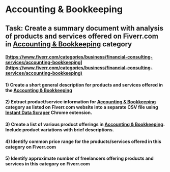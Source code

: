 # Accounting & Bookkeeping
## Task: Create a summary document with analysis of products and services offered on Fiverr.com in [Accounting & Bookkeeping](https://www.fiverr.com/categories/business/financial-consulting-services/accounting-bookkeeping) category
#### [https://www.fiverr.com/categories/business/financial-consulting-services/accounting-bookkeeping](https://www.fiverr.com/categories/business/financial-consulting-services/accounting-bookkeeping)
#### 1) Create a short general description for products and services offered in the [Accounting & Bookkeeping](https://www.fiverr.com/categories/business/financial-consulting-services/accounting-bookkeeping)
#### 2) Extract product/service information for [Accounting & Bookkeeping](https://www.fiverr.com/categories/business/financial-consulting-services/accounting-bookkeeping) category as listed on Fiverr.com website into a separate CSV file using [Instant Data Scraper](https://chrome.google.com/webstore/detail/instant-data-scraper/ofaokhiedipichpaobibbnahnkdoiiah) Chrome extension.
#### 3) Create a list of various product offerings in [Accounting & Bookkeeping](https://www.fiverr.com/categories/business/financial-consulting-services/accounting-bookkeeping). Include product variations with brief descriptions.
#### 4) Identify common price range for the products/services offered in this category on Fiverr.com
#### 5) Identify approximate number of freelancers offering products and services in this category on Fiverr.com
